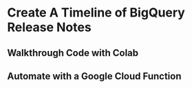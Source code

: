 # Create A Timeline of BigQuery Release Notes

## Walkthrough Code with Colab

## Automate with a Google Cloud Function
